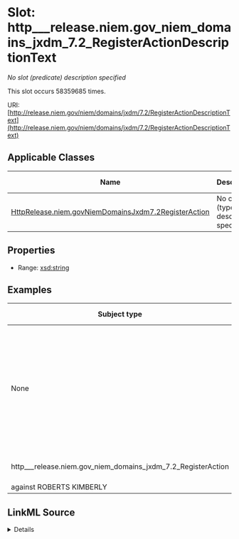 

# Slot: http___release.niem.gov_niem_domains_jxdm_7.2_RegisterActionDescriptionText


_No slot (predicate) description specified_






This slot occurs 58359685 times.


URI: [http://release.niem.gov/niem/domains/jxdm/7.2/RegisterActionDescriptionText](http://release.niem.gov/niem/domains/jxdm/7.2/RegisterActionDescriptionText)



<!-- no inheritance hierarchy -->





## Applicable Classes

| Name | Description | Modifies Slot |
| --- | --- | --- |
| [HttpRelease.niem.govNiemDomainsJxdm7.2RegisterAction](../classes/HttpRelease.niem.govNiemDomainsJxdm7.2RegisterAction.md) | No class (type) description specified |  yes  |







## Properties

* Range: [xsd:string](http://www.w3.org/2001/XMLSchema#string)






## Examples

| Subject type | Object type | Example subject | Example object | Occurrences |
| --- | --- | --- | --- | --- |
| None | string | scales:/DocketEntry/akd;;1:16-cr-00001_de0 | MISDEMEANOR INFORMATION as to 01169B9 (1) count(s) 1-4. (Attachments: # 1 Criminal Cover Sheet re Defendant 01169B9) (CLW, COURT STAFF) (Entered: 02/03/2016) | 30414809 |
| http___release.niem.gov_niem_domains_jxdm_7.2_RegisterAction | string | scales:DocketEntry/ga-clayton-magistrate-civil;;0:00-cm-00001_de0 | Contract
against  ROBERTS  KIMBERLY | 27944876 |




## LinkML Source

<details>

```yaml
name: http___release.niem.gov_niem_domains_jxdm_7.2_RegisterActionDescriptionText
annotations:
  count:
    tag: count
    value: 58359685
  string:
    tag: string
    value: 30414809
description: No slot (predicate) description specified
examples:
- object:
    example_object: 'MISDEMEANOR INFORMATION as to 01169B9 (1) count(s) 1-4. (Attachments:
      # 1 Criminal Cover Sheet re Defendant 01169B9) (CLW, COURT STAFF) (Entered:
      02/03/2016)'
    example_object_type: string
    example_predicate: http://release.niem.gov/niem/domains/jxdm/7.2/RegisterActionDescriptionText
    example_subject: scales:/DocketEntry/akd;;1:16-cr-00001_de0
    example_subject_type: None
- object:
    example_object: 'Contract

      against  ROBERTS  KIMBERLY'
    example_object_type: string
    example_predicate: http://release.niem.gov/niem/domains/jxdm/7.2/RegisterActionDescriptionText
    example_subject: scales:DocketEntry/ga-clayton-magistrate-civil;;0:00-cm-00001_de0
    example_subject_type: http___release.niem.gov_niem_domains_jxdm_7.2_RegisterAction
from_schema: scales-kg
rank: 1000
slot_uri: http://release.niem.gov/niem/domains/jxdm/7.2/RegisterActionDescriptionText
alias: http___release.niem.gov_niem_domains_jxdm_7.2_RegisterActionDescriptionText
domain_of:
- http___release.niem.gov_niem_domains_jxdm_7.2_RegisterAction
range: string

```
</details>